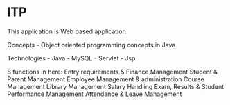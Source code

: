 # ITP
This application is Web based application.

Concepts - Object oriented programming concepts in Java

Technologies - Java - MySQL - Servlet - Jsp

8 functions in here:
         Entry requirements & Finance Management
         Student & Parent Management
         Employee Management & administration
         Course Management
         Library Management
         Salary Handling
         Exam, Results & Student Performance Management
         Attendance & Leave Management
  
